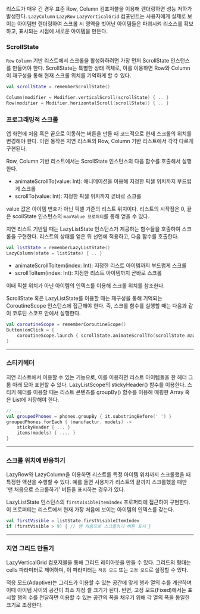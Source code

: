 
리스트가 매우 긴 경우 표준 Row, Column 컴포저블을 이용해 렌더링하면 성능 저하가 발생한다.
`LazyColumn` `LazyRow` `LazyVerticalGrid` 컴포넌트는 사용자에게 실제로 보이는 아이템만 렌더링하여 스크롤 시 영역을 벗어난 아이템들은 파괴시켜 리소스를 확보하고, 표시되는 시점에 새로운 아이템을 만든다. 

### ScrollState
`Row` `Column` 기반 리스트에서 스크롤을 활성화하려면 가장 먼저 ScrollState 인스턴스를 만들어야 한다. ScrollState는 특별한 상태 객체로, 이를 이용하면 Row와 Column이 재구성을 통해 현재 스크롤 위치를 기억하게 할 수 있다.
```kotlin
val scrollState = rememberScrollState()

Column(modifier = Modifier.verticalScroll(scrollState) { .. }
Row(modifier = Modifier.horizontalScroll(scrollState)) { .. }
```

### 프로그래밍적 스크롤
앱 화면에 처음 혹은 끝으로 이동하는 버튼을 만들 때 코드적으로 현재 스크롤의 위치를 변경해야 한다. 이런 동작은 지연 리스트와 Row, Column 기반 리스트에서 각각 다르게 구현된다.

Row, Column 기반 리스트에서는 ScrollState 인스턴스의 다음 함수를 호출해서 실행한다.
- animateScrollTo(value: Int): 애니메이션을 이용해 지정한 픽셀 위치까지 부드럽게 스크롤
- scrollTo(value: Int): 지정한 픽셀 위치까지 곧바로 스크롤

value 값은 아이템 번호가 아닌 픽셀 기준의 리스트 위치이다. 리스트의 시작점은 0, 끝은 scollState 인스턴스의 `maxValue 프로퍼티`를 통해 얻을 수 있다.


지연 리스트 기반일 때는 LazyListState 인스턴스가 제공하는 함수들을 호출하여 스크롤을 구현한다.
리스트의 상태를 얻은 뒤 선언에 적용하고, 다음 함수를 호출한다.
```kotlin
val listState = rememberLazyListState()
LazyColumn(state = listState) { .. }
```
- animateScrollToItem(index: Int): 지정한 리스트 아이템까지 부드럽게 스크롤
- scrollToItem(index: Int): 지정한 리스트 아이템까지 곧바로 스크롤

이때 픽셀 위치가 아닌 아이템의 인덱스를 이용해 스크롤 위치를 참조한다.


ScrollState 혹은 LazyListState를 이용할 때는 재구성을 통해 기억되는 CoroutineScope 인스턴스에 접근해야 한다. 즉, 스크롤 함수를 실행할 때는 다음과 같이 코루틴 스코프 안에서 실행한다.
```kotlin
val coroutineScope = rememberCoroutineScope()
Button(onClick = { 
    coroutineScope.launch { scrollState.animateScrollTo(scrollState.maxValue)} }
)
```


---

### 스티키헤더
지연 리스트에서 이용할 수 있는 기능으로, 이를 이용하면 리스트 아이템들을 한 헤더 그룹 아래 모아 표현할 수 있다. LazyListScope의 stickyHeader() 함수를 이용한다. 스티키 헤더를 이용할 때는 리스트 콘텐츠를 groupBy() 함수를 이용해 매핑한 Array 혹은 List에 저장해야 한다.

```kotlin
// ...
val groupedPhones = phones.groupBy { it.substringBefore(' ') }
groupedPhones.forEach { (manufactur, models) ->
    stickyHeader { ... }
    items(models) { .... }
}
```

---

### 스크롤 위치에 반응하기
LazyRow와 LazyColumn을 이용하면 리스트를 특정 아이템 위치까지 스크롤했을 때 특정한 액션을 수행할 수 있다. 예를 들면 사용자가 리스트의 끝까지 스크롤했을 때만 '맨 처음으로 스크롤하기' 버튼을 표시하는 경우가 있다.

LazyListState 인스턴스의 `firstVisibleItemIndex` 프로퍼티에 접근하여 구현한다. 이 프로퍼티는 리스트에서 현재 가장 처음에 보이는 아이템의 인덱스를 갖는다.

```kotlin
val firstVisible = listState.firstVisibleItemIndex
if (firstVisible > 9) { // 맨 처음으로 스크롤하기 버튼 표시 }
```

---

### 지연 그리드 만들기
LazyVerticalGrid 컴포저블을 통해 그리드 레이아웃을 만들 수 있다. 그리드의 형태는 cells 파라미터로 제어하며, 이 파라미터는 `적응 모드` 또는 `고정 모드`로 설정할 수 있다. 

적응 모드(Adaptive)는 그리드가 이용할 수 있는 공간에 맞게 행과 열의 수를 계산하며 이때 아이템 사이의 공간이 최소 지정 셀 크기가 된다. 반면, 고정 모드(Fixed)에서는 표시할 행의 수를 전달하면 이용할 수 있는 공간의 폭을 채우기 위해 각 열의 폭을 동일한 크기로 조정한다.

